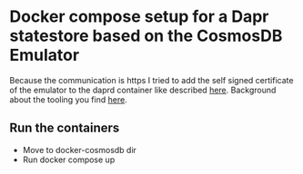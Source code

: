 # Docker compose setup for a Dapr statestore based on the CosmosDB Emulator
Because the communication is https I tried to add the self signed certificate of the emulator to the daprd container like described [here](https://docs.dapr.io/operations/configuration/install-certificates/).
Background about the tooling you find [here](docker-cosmosdb/tools.md).
## Run the containers
* Move to docker-cosmosdb dir
* Run docker compose up
